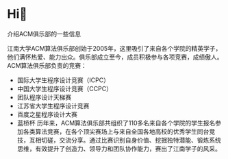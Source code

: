 # Hi👋

介绍ACM俱乐部的一些信息

江南大学ACM算法俱乐部创始于2005年，这里吸引了来自各个学院的精英学子，他们满怀热爱、能力出众。俱乐部成立至今，成员积极参与各项竞赛，成绩傲人。ACM算法俱乐部负责的竞赛：

- 国际大学生程序设计竞赛（ICPC）
- 中国大学生程序设计竞赛（CCPC）
- 团队程序设计天梯赛
- 江苏省大学生程序设计竞赛
- 百度之星程序设计大赛
- 蓝桥杯
历年来，ACM算法俱乐部共组织了110多名来自各个学院的学生报名参加各类算法竞赛，在各个顶尖赛场上与来自全国各地高校的优秀学生同台竞技，互相切磋，交流分享。通过比赛识别自身价值、挖掘独特潜能、锻炼系统思维，有效提升了创造力、领导力和团队协作能力，赛出了江南学子的风采。
